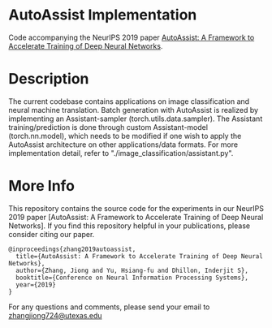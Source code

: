 # AutoAssist Implementation
Code accompanying the NeurIPS 2019 paper [AutoAssist: A Framework to Accelerate Training of Deep Neural Networks](https://arxiv.org/pdf/1905.03381.pdf).

# Description
The current codebase contains applications on image classification and neural machine translation. 
Batch generation with AutoAssist is realized by implementing an Assistant-sampler (torch.utils.data.sampler).
The Assistant training/prediction is done through custom Assistant-model (torch.nn.model), which needs to be
modified if one wish to apply the AutoAssist architecture on other applications/data formats.
For more implementation detail, refer to "./image_classification/assistant.py".

# More Info
This repository contains the source code 
for the experiments in our NeurIPS 2019 paper 
[AutoAssist: A Framework to Accelerate Training of Deep Neural Networks].
If you find this repository helpful in your publications, please consider citing our paper.
```
@inproceedings{zhang2019autoassist,
  title={AutoAssist: A Framework to Accelerate Training of Deep Neural Networks},
  author={Zhang, Jiong and Yu, Hsiang-fu and Dhillon, Inderjit S},
  booktitle={Conference on Neural Information Processing Systems},
  year={2019}
}
```

For any questions and comments, please send your email to
[zhangjiong724@utexas.edu](mailto:zhangjiong724@utexas.edu)



